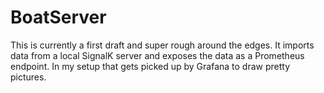 # BoatServer

This is currently a first draft and super rough around the edges. It imports
data from a local SignalK server and exposes the data as a Prometheus endpoint.
In my setup that gets picked up by Grafana to draw pretty pictures.

